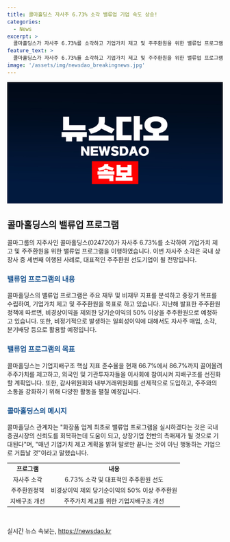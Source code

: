 ```yaml
---
title: 콜마홀딩스 자사주 6.73% 소각 밸류업 기업 속도 상승!
categories:
  - News
excerpt: >
  콜마홀딩스가 자사주 6.73%를 소각하고 기업가치 제고 및 주주환원을 위한 밸류업 프로그램을 발표했다. 이는 국내 상장사 중 세 번째로, 화장품 업계 최초 사례로 주목받고 있다. 회사는 재무지표 분석과 주주환원정책을 통해 지배구조를 개선했으며, 외국 및 기관 투자자와의 소통 강화를 위한 방침도 세웠다. 또한, 주주들에게 정기적으로 기업가치 제고 계획을 공개하고 이행 현황을 상세히 보고할 예정이라고 밝혔다. 이에 대한 기업 측의 발언은 신뢰도를 회복하고 믿음을 쌓는 데 도움이 될 것으로 예상되고 있다.
feature_text: >
  콜마홀딩스가 자사주 6.73%를 소각하고 기업가치 제고 및 주주환원을 위한 밸류업 프로그램을 발표했다. 이는 국내 상장사 중 세 번째로, 화장품 업계 최초 사례로 주목받고 있다. 회사는 재무지표 분석과 주주환원정책을 통해 지배구조를 개선했으며, 외국 및 기관 투자자와의 소통 강화를 위한 방침도 세웠다. 또한, 주주들에게 정기적으로 기업가치 제고 계획을 공개하고 이행 현황을 상세히 보고할 예정이라고 밝혔다. 이에 대한 기업 측의 발언은 신뢰도를 회복하고 믿음을 쌓는 데 도움이 될 것으로 예상되고 있다.
image: '/assets/img/newsdao_breakingnews.jpg'
---
```


<p><img src="/assets/img/newsdao_breakingnews.jpg" alt="implanttips 속보" /></p>

<h2 data-ke-size="size26">콜마홀딩스의 밸류업 프로그램</h2>

<p data-ke-size="size16">콜마그룹의 지주사인 콜마홀딩스(024720)가 자사주 6.73%를 소각하여 기업가치 제고 및 주주환원을 위한 밸류업 프로그램을 이행하였습니다. 이번 자사주 소각은 국내 상장사 중 세번째 이행된 사례로, 대표적인 주주환원 선도기업이 될 전망입니다.</p>

<h3><b><span style="color: #1a5490;">밸류업 프로그램의 내용</span></b></h3>

<p data-ke-size="size16">콜마홀딩스의 밸류업 프로그램은 주요 재무 및 비재무 지표를 분석하고 중장기 목표를 수립하여, 기업가치 제고 및 주주환원을 목표로 하고 있습니다. 지난해 발표한 주주환원정책에 따르면, 비경상이익을 제외한 당기순이익의 50% 이상을 주주환원으로 예정하고 있습니다. 또한, 비정기적으로 발생하는 일회성이익에 대해서도 자사주 매입, 소각, 분기배당 등으로 활용할 예정입니다.</p>

<h3><b><span style="color: #1a5490;">밸류업 프로그램의 목표</span></b></h3>

<p data-ke-size="size16">콜마홀딩스는 기업지배구조 핵심 지표 준수율을 현재 66.7%에서 86.7%까지 끌어올려 주주가치를 제고하고, 외국인 및 기관투자자들을 이사회에 참여시켜 지배구조를 선진화할 계획입니다. 또한, 감사위원회와 내부거래위원회를 선제적으로 도입하고, 주주와의 소통을 강화하기 위해 다양한 활동을 펼칠 예정입니다.</p>

<h3><b><span style="color: #1a5490;">콜마홀딩스의 메시지</span></b></h3>

<p data-ke-size="size16">콜마홀딩스 관계자는 "화장품 업계 최초로 밸류업 프로그램을 실시하겠다는 것은 국내 증권시장의 신뢰도를 회복하는데 도움이 되고, 상장기업 전반의 촉매제가 될 것으로 기대된다"며, "매년 기업가치 제고 계획을 밝혀 말로만 끝나는 것이 아닌 행동하는 기업으로 거듭날 것"이라고 말했습니다.</p>

<table>
<tbody>
<tr>
<td style="text-align: center; height: 17px;"><b>프로그램</b></td>
<td style="text-align: center; height: 17px;"><b>내용</b></td>
</tr>
<tr>
<td style="text-align: center; height: 17px;">자사주 소각</td>
<td style="text-align: center; height: 17px;">6.73% 소각 및 대표적인 주주환원 선도</td>
</tr>
<tr>
<td style="text-align: center; height: 17px;">주주환원정책</td>
<td style="text-align: center; height: 17px;">비경상이익 제외 당기순이익의 50% 이상 주주환원</td>
</tr>
<tr>
<td style="text-align: center; height: 17px;">지배구조 개선</td>
<td style="text-align: center; height: 17px;">주주가치 제고를 위한 기업지배구조 개선</td>
</tr>
</tbody>
</table>

<p data-ke-size="size16">&nbsp;</p>
실시간 뉴스 속보는, <a href="https://newsdao.kr" rel="dofollow">https://newsdao.kr</a>


